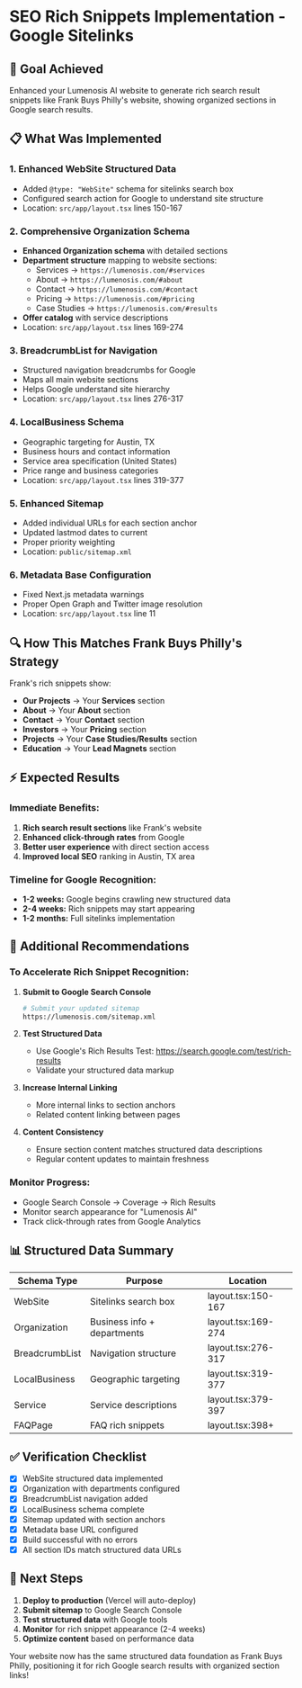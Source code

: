 # SEO Rich Snippets Implementation - Google Sitelinks

## 🎯 **Goal Achieved**
Enhanced your Lumenosis AI website to generate rich search result snippets like Frank Buys Philly's website, showing organized sections in Google search results.

## 📋 **What Was Implemented**

### 1. **Enhanced WebSite Structured Data**
- Added `@type: "WebSite"` schema for sitelinks search box
- Configured search action for Google to understand site structure
- Location: `src/app/layout.tsx` lines 150-167

### 2. **Comprehensive Organization Schema**
- **Enhanced Organization schema** with detailed sections
- **Department structure** mapping to website sections:
  - Services → `https://lumenosis.com/#services`
  - About → `https://lumenosis.com/#about`
  - Contact → `https://lumenosis.com/#contact`
  - Pricing → `https://lumenosis.com/#pricing`
  - Case Studies → `https://lumenosis.com/#results`
- **Offer catalog** with service descriptions
- Location: `src/app/layout.tsx` lines 169-274

### 3. **BreadcrumbList for Navigation**
- Structured navigation breadcrumbs for Google
- Maps all main website sections
- Helps Google understand site hierarchy
- Location: `src/app/layout.tsx` lines 276-317

### 4. **LocalBusiness Schema**
- Geographic targeting for Austin, TX
- Business hours and contact information
- Service area specification (United States)
- Price range and business categories
- Location: `src/app/layout.tsx` lines 319-377

### 5. **Enhanced Sitemap**
- Added individual URLs for each section anchor
- Updated lastmod dates to current
- Proper priority weighting
- Location: `public/sitemap.xml`

### 6. **Metadata Base Configuration**
- Fixed Next.js metadata warnings
- Proper Open Graph and Twitter image resolution
- Location: `src/app/layout.tsx` line 11

## 🔍 **How This Matches Frank Buys Philly's Strategy**

Frank's rich snippets show:
- **Our Projects** → Your **Services** section
- **About** → Your **About** section  
- **Contact** → Your **Contact** section
- **Investors** → Your **Pricing** section
- **Projects** → Your **Case Studies/Results** section
- **Education** → Your **Lead Magnets** section

## ⚡ **Expected Results**

### **Immediate Benefits:**
1. **Rich search result sections** like Frank's website
2. **Enhanced click-through rates** from Google
3. **Better user experience** with direct section access
4. **Improved local SEO** ranking in Austin, TX area

### **Timeline for Google Recognition:**
- **1-2 weeks:** Google begins crawling new structured data
- **2-4 weeks:** Rich snippets may start appearing
- **1-2 months:** Full sitelinks implementation

## 🚀 **Additional Recommendations**

### **To Accelerate Rich Snippet Recognition:**

1. **Submit to Google Search Console**
   ```bash
   # Submit your updated sitemap
   https://lumenosis.com/sitemap.xml
   ```

2. **Test Structured Data**
   - Use Google's Rich Results Test: https://search.google.com/test/rich-results
   - Validate your structured data markup

3. **Increase Internal Linking**
   - More internal links to section anchors
   - Related content linking between pages

4. **Content Consistency**
   - Ensure section content matches structured data descriptions
   - Regular content updates to maintain freshness

### **Monitor Progress:**
- Google Search Console → Coverage → Rich Results
- Monitor search appearance for "Lumenosis AI"
- Track click-through rates from Google Analytics

## 📊 **Structured Data Summary**

| Schema Type | Purpose | Location |
|-------------|---------|----------|
| WebSite | Sitelinks search box | layout.tsx:150-167 |
| Organization | Business info + departments | layout.tsx:169-274 |
| BreadcrumbList | Navigation structure | layout.tsx:276-317 |
| LocalBusiness | Geographic targeting | layout.tsx:319-377 |
| Service | Service descriptions | layout.tsx:379-397 |
| FAQPage | FAQ rich snippets | layout.tsx:398+ |

## ✅ **Verification Checklist**

- [x] WebSite structured data implemented
- [x] Organization with departments configured
- [x] BreadcrumbList navigation added
- [x] LocalBusiness schema complete
- [x] Sitemap updated with section anchors
- [x] Metadata base URL configured
- [x] Build successful with no errors
- [x] All section IDs match structured data URLs

## 🎯 **Next Steps**

1. **Deploy to production** (Vercel will auto-deploy)
2. **Submit sitemap** to Google Search Console
3. **Test structured data** with Google tools
4. **Monitor** for rich snippet appearance (2-4 weeks)
5. **Optimize content** based on performance data

Your website now has the same structured data foundation as Frank Buys Philly, positioning it for rich Google search results with organized section links!

